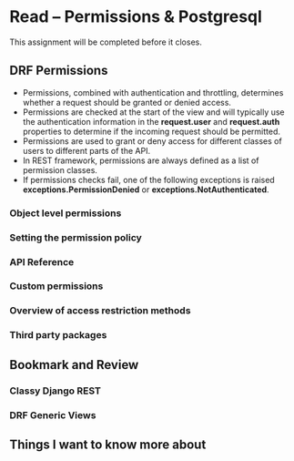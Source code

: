 # Read – Permissions & Postgresql

This assignment will be completed before it closes.

## DRF Permissions

- Permissions, combined with authentication and throttling, determines whether a request should be granted or denied access.  
- Permissions are checked at the start of the view and will typically use the authentication information in the **request.user** and **request.auth** properties to determine if the incoming request should be permitted.  
- Permissions are used to grant or deny access for different classes of users to different parts of the API.  
- In REST framework, permissions are always defined as a list of permission classes.  
- If permissions checks fail, one of the following exceptions is raised **exceptions.PermissionDenied** or **exceptions.NotAuthenticated**.  

### Object level permissions

### Setting the permission policy

### API Reference

### Custom permissions

### Overview of access restriction methods

### Third party packages

## Bookmark and Review

### Classy Django REST

### DRF Generic Views

## Things I want to know more about
